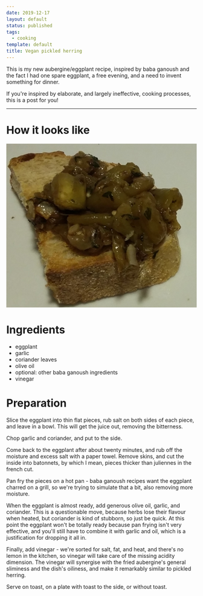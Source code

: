 ```yaml
---
date: 2019-12-17
layout: default
status: published
tags:
  - cooking
template: default
title: Vegan pickled herring
---
```


This is my new aubergine/eggplant recipe, inspired by baba ganoush and the fact I had one spare eggplant, a free evening, and a need to invent something for dinner.

If you're inspired by elaborate, and largely ineffective, cooking processes, this is a post for you!

---

# How it looks like

<img src="/static/vegan-pickled-herring.jpg">

# Ingredients
- eggplant
- garlic
- coriander leaves
- olive oil
- optional: other baba ganoush ingredients
- vinegar

# Preparation
Slice the eggplant into thin flat pieces, rub salt on both sides of each piece, and leave in a bowl. This will get the juice out, removing the bitterness.

Chop garlic and coriander, and put to the side.

Come back to the eggplant after about twenty minutes, and rub off the moisture and excess salt with a paper towel. Remove skins, and cut the inside into batonnets, by which I mean, pieces thicker than juliennes in the french cut.

Pan fry the pieces on a hot pan - baba ganoush recipes want the eggplant charred on a grill, so we're trying to simulate that a bit, also removing more moisture.

When the eggplant is almost ready, add generous olive oil, garlic, and coriander. This is a questionable move, because herbs lose their flavour when heated, but coriander is kind of stubborn, so just be quick. At this point the eggplant won't be totally ready because pan frying isn't very effective, and you'll still have to combine it with garlic and oil, which is a justification for dropping it all in.

Finally, add vinegar - we're sorted for salt, fat, and heat, and there's no lemon in the kitchen, so vinegar will take care of the missing acidity dimension. The vinegar will synergise with the fried aubergine's general sliminess and the dish's oiliness, and make it remarkably similar to pickled herring.

Serve on toast, on a plate with toast to the side, or without toast.
